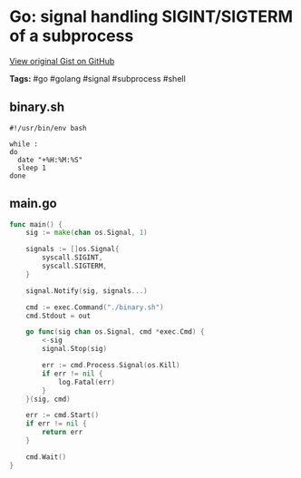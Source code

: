 # Go: signal handling SIGINT/SIGTERM of a subprocess 

[View original Gist on GitHub](https://gist.github.com/Integralist/8b603ac63dd84f4f2efc16d671e5db22)

**Tags:** #go #golang #signal #subprocess #shell

## binary.sh

```shell
#!/usr/bin/env bash

while :
do
  date "+%H:%M:%S"
  sleep 1
done
```

## main.go

```go
func main() {
	sig := make(chan os.Signal, 1)

	signals := []os.Signal{
		syscall.SIGINT,
		syscall.SIGTERM,
	}

	signal.Notify(sig, signals...)

	cmd := exec.Command("./binary.sh")
	cmd.Stdout = out

	go func(sig chan os.Signal, cmd *exec.Cmd) {
		<-sig
		signal.Stop(sig)

		err := cmd.Process.Signal(os.Kill)
		if err != nil {
			log.Fatal(err)
		}
	}(sig, cmd)

	err := cmd.Start()
	if err != nil {
		return err
	}

	cmd.Wait()
}
```

